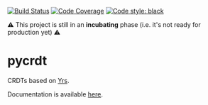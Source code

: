[![Build Status](https://github.com/jupyter-server/pycrdt/actions/workflows/test.yml/badge.svg?query=branch%3Amain++)](https://github.com/jupyter-server/pycrdt/actions/workflows/test.yml/badge.svg?query=branch%3Amain++)
[![Code Coverage](https://img.shields.io/badge/coverage-100%25-green)](https://img.shields.io/badge/coverage-100%25-green)
[![Code style: black](https://img.shields.io/badge/code%20style-black-000000.svg)](https://github.com/psf/black)

⚠️ This project is still in an **incubating** phase (i.e. it's not ready for production yet) ⚠️

# pycrdt

CRDTs based on [Yrs](https://github.com/y-crdt/y-crdt/tree/main/yrs).

Documentation is available [here](https://jupyter-server.github.io/pycrdt).
